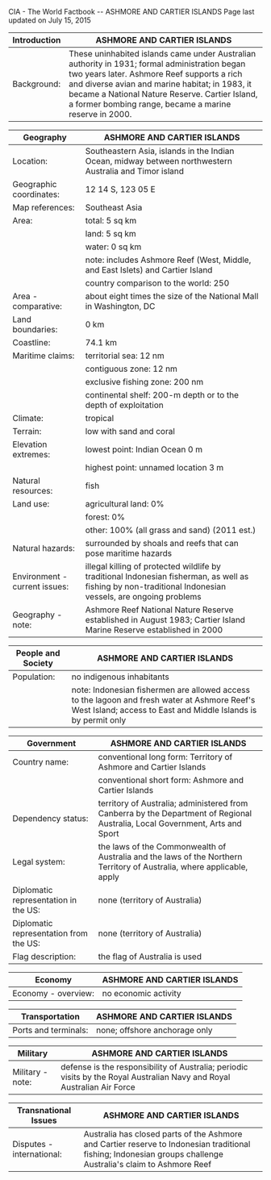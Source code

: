 CIA - The World Factbook --   ASHMORE AND CARTIER ISLANDS 
Page last updated on July 15, 2015

| Introduction | ASHMORE AND CARTIER ISLANDS |
| --- | --- |
| Background: | These uninhabited islands came under Australian authority in 1931; formal administration began two years later. Ashmore Reef supports a rich and diverse avian and marine habitat; in 1983, it became a National Nature Reserve. Cartier Island, a former bombing range, became a marine reserve in 2000. |

| Geography | ASHMORE AND CARTIER ISLANDS |
| --- | --- |
| Location: | Southeastern Asia, islands in the Indian Ocean, midway between northwestern Australia and Timor island |
| Geographic coordinates: | 12 14 S, 123 05 E |
| Map references: | Southeast Asia |
| Area: | total: 5 sq km |
| | land: 5 sq km |
| | water: 0 sq km |
| | note: includes Ashmore Reef (West, Middle, and East Islets) and Cartier Island |
| | country comparison to the world:  250 |
| Area - comparative: | about eight times the size of the National Mall in Washington, DC |
| Land boundaries: | 0 km |
| Coastline: | 74.1 km |
| Maritime claims: | territorial sea: 12 nm |
| | contiguous zone: 12 nm |
| | exclusive fishing zone: 200 nm |
| | continental shelf: 200-m depth or to the depth of exploitation |
| Climate: | tropical |
| Terrain: | low with sand and coral |
| Elevation extremes: | lowest point: Indian Ocean 0 m |
| | highest point: unnamed location 3 m |
| Natural resources: | fish |
| Land use: | agricultural land: 0% |
| | forest: 0% |
| | other: 100% (all grass and sand) (2011 est.) |
| Natural hazards: | surrounded by shoals and reefs that can pose maritime hazards |
| Environment - current issues: | illegal killing of protected wildlife by traditional Indonesian fisherman, as well as fishing by non-traditional Indonesian vessels, are ongoing problems |
| Geography - note: | Ashmore Reef National Nature Reserve established in August 1983; Cartier Island Marine Reserve established in 2000 |

| People and Society | ASHMORE AND CARTIER ISLANDS |
| --- | --- |
| Population: | no indigenous inhabitants |
| | note: Indonesian fishermen are allowed access to the lagoon and fresh water at Ashmore Reef's West Island; access to East and Middle Islands is by permit only |

| Government | ASHMORE AND CARTIER ISLANDS |
| --- | --- |
| Country name: | conventional long form: Territory of Ashmore and Cartier Islands |
| | conventional short form: Ashmore and Cartier Islands |
| Dependency status: | territory of Australia; administered from Canberra by the Department of Regional Australia, Local Government, Arts and Sport |
| Legal system: | the laws of the Commonwealth of Australia and the laws of the Northern Territory of Australia, where applicable, apply |
| Diplomatic representation in the US: | none (territory of Australia) |
| Diplomatic representation from the US: | none (territory of Australia) |
| Flag description: | the flag of Australia is used |

| Economy | ASHMORE AND CARTIER ISLANDS |
| --- | --- |
| Economy - overview: | no economic activity |

| Transportation | ASHMORE AND CARTIER ISLANDS |
| --- | --- |
| Ports and terminals: | none; offshore anchorage only |

| Military | ASHMORE AND CARTIER ISLANDS |
| --- | --- |
| Military - note: | defense is the responsibility of Australia; periodic visits by the Royal Australian Navy and Royal Australian Air Force |

| Transnational Issues | ASHMORE AND CARTIER ISLANDS |
| --- | --- |
| Disputes - international: | Australia has closed parts of the Ashmore and Cartier reserve to Indonesian traditional fishing; Indonesian groups challenge Australia's claim to Ashmore Reef |

